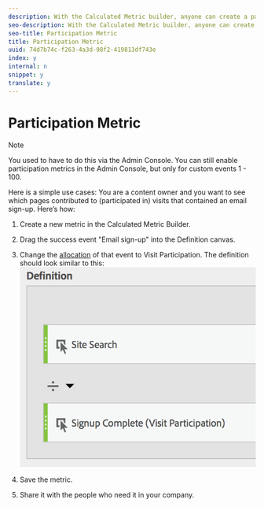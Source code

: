 ```yaml
---
description: With the Calculated Metric builder, anyone can create a participation metric.
seo-description: With the Calculated Metric builder, anyone can create a participation metric.
seo-title: Participation Metric
title: Participation Metric
uuid: 74d7b74c-f263-4a3d-98f2-419813df743e
index: y
internal: n
snippet: y
translate: y
---
```


# Participation Metric


>[!NOTE]
>
>You used to have to do this via the Admin Console. You can still enable participation metrics in the Admin Console, but only for custom events 1 - 100.

Here is a simple use cases: You are a content owner and you want to see which pages contributed to (participated in) visits that contained an email sign-up. Here’s how: 

1. Create a new metric in the Calculated Metric Builder.
1. Drag the success event "Email sign-up" into the Definition canvas.
1. Change the [ allocation](../../../c_calcmetrics_bucket/cm_workflow/cm_build_metrics/m_metric_type_alloc.md#concept_B7A1FCFEFA9D4C4883208ACE8C9C8E5E) of that event to Visit Participation. The definition should look similar to this: ![](assets/participation.png) 

1. Save the metric.
1. Share it with the people who need it in your company.
